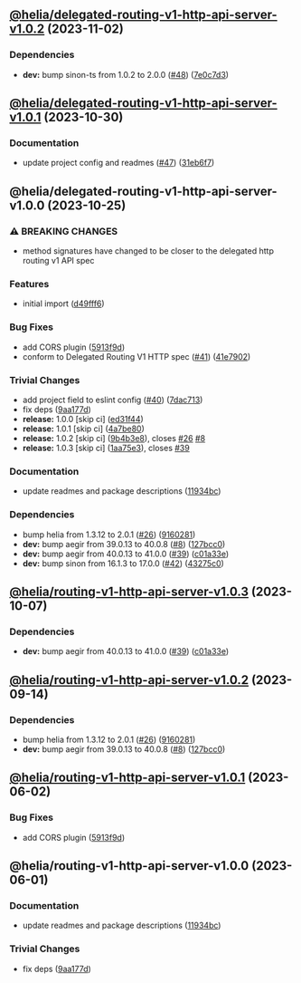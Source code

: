 ## [@helia/delegated-routing-v1-http-api-server-v1.0.2](https://github.com/ipfs/helia-delegated-routing-v1-http-api/compare/@helia/delegated-routing-v1-http-api-server-v1.0.1...@helia/delegated-routing-v1-http-api-server-v1.0.2) (2023-11-02)


### Dependencies

* **dev:** bump sinon-ts from 1.0.2 to 2.0.0 ([#48](https://github.com/ipfs/helia-delegated-routing-v1-http-api/issues/48)) ([7e0c7d3](https://github.com/ipfs/helia-delegated-routing-v1-http-api/commit/7e0c7d3484d115596bfa0690ea81cb62bc10477e))

## [@helia/delegated-routing-v1-http-api-server-v1.0.1](https://github.com/ipfs/helia-delegated-routing-v1-http-api/compare/@helia/delegated-routing-v1-http-api-server-v1.0.0...@helia/delegated-routing-v1-http-api-server-v1.0.1) (2023-10-30)


### Documentation

* update project config and readmes ([#47](https://github.com/ipfs/helia-delegated-routing-v1-http-api/issues/47)) ([31eb6f7](https://github.com/ipfs/helia-delegated-routing-v1-http-api/commit/31eb6f77c66a7e0e0e8f9a0b828dfbd70fbf5929))

## @helia/delegated-routing-v1-http-api-server-v1.0.0 (2023-10-25)


### ⚠ BREAKING CHANGES

* method signatures have changed to be closer to the delegated http routing v1 API spec

### Features

* initial import ([d49fff6](https://github.com/ipfs/helia-delegated-routing-v1-http-api/commit/d49fff63e425917854b81ec0b7dda45c190db753))


### Bug Fixes

* add CORS plugin ([5913f9d](https://github.com/ipfs/helia-delegated-routing-v1-http-api/commit/5913f9d656da0ab540e5238088394ca8ff44c2f4))
* conform to Delegated Routing V1 HTTP spec ([#41](https://github.com/ipfs/helia-delegated-routing-v1-http-api/issues/41)) ([41e7902](https://github.com/ipfs/helia-delegated-routing-v1-http-api/commit/41e790273f568d0ac939f97d4ff1b1a877345930))


### Trivial Changes

* add project field to eslint config ([#40](https://github.com/ipfs/helia-delegated-routing-v1-http-api/issues/40)) ([7dac713](https://github.com/ipfs/helia-delegated-routing-v1-http-api/commit/7dac7133c3f6d3dcaf918080281c87d5c6fe9dd1))
* fix deps ([9aa177d](https://github.com/ipfs/helia-delegated-routing-v1-http-api/commit/9aa177d038cc30bb6949624c8cc9266cc77364db))
* **release:** 1.0.0 [skip ci] ([ed31f44](https://github.com/ipfs/helia-delegated-routing-v1-http-api/commit/ed31f447f4a10914c44eb069a52c542da6014cbe))
* **release:** 1.0.1 [skip ci] ([4a7be80](https://github.com/ipfs/helia-delegated-routing-v1-http-api/commit/4a7be8072b41899195bacc733414855bf1a7866d))
* **release:** 1.0.2 [skip ci] ([9b4b3e8](https://github.com/ipfs/helia-delegated-routing-v1-http-api/commit/9b4b3e8e62e0f4311d44b286590815a50dde35d2)), closes [#26](https://github.com/ipfs/helia-delegated-routing-v1-http-api/issues/26) [#8](https://github.com/ipfs/helia-delegated-routing-v1-http-api/issues/8)
* **release:** 1.0.3 [skip ci] ([1aa75e3](https://github.com/ipfs/helia-delegated-routing-v1-http-api/commit/1aa75e35fe04bc7fe39ac2c87d0d321eeb7248b8)), closes [#39](https://github.com/ipfs/helia-delegated-routing-v1-http-api/issues/39)


### Documentation

* update readmes and package descriptions ([11934bc](https://github.com/ipfs/helia-delegated-routing-v1-http-api/commit/11934bc9c482b87e8303ea4393c49c7f1c029bd9))


### Dependencies

* bump helia from 1.3.12 to 2.0.1 ([#26](https://github.com/ipfs/helia-delegated-routing-v1-http-api/issues/26)) ([9160281](https://github.com/ipfs/helia-delegated-routing-v1-http-api/commit/9160281a11058a36ff03962fb89d575a88ac901c))
* **dev:** bump aegir from 39.0.13 to 40.0.8 ([#8](https://github.com/ipfs/helia-delegated-routing-v1-http-api/issues/8)) ([127bcc0](https://github.com/ipfs/helia-delegated-routing-v1-http-api/commit/127bcc0ff509b57ee972ac949d48b579b7fe7f07))
* **dev:** bump aegir from 40.0.13 to 41.0.0 ([#39](https://github.com/ipfs/helia-delegated-routing-v1-http-api/issues/39)) ([c01a33e](https://github.com/ipfs/helia-delegated-routing-v1-http-api/commit/c01a33eecf137c6773cf9b34ca05c12f18d04b09))
* **dev:** bump sinon from 16.1.3 to 17.0.0 ([#42](https://github.com/ipfs/helia-delegated-routing-v1-http-api/issues/42)) ([43275c0](https://github.com/ipfs/helia-delegated-routing-v1-http-api/commit/43275c08ae0db55298aa9212b6755c8fb41264a3))

## [@helia/routing-v1-http-api-server-v1.0.3](https://github.com/ipfs/helia-routing-v1-http-api/compare/@helia/routing-v1-http-api-server-v1.0.2...@helia/routing-v1-http-api-server-v1.0.3) (2023-10-07)


### Dependencies

* **dev:** bump aegir from 40.0.13 to 41.0.0 ([#39](https://github.com/ipfs/helia-routing-v1-http-api/issues/39)) ([c01a33e](https://github.com/ipfs/helia-routing-v1-http-api/commit/c01a33eecf137c6773cf9b34ca05c12f18d04b09))

## [@helia/routing-v1-http-api-server-v1.0.2](https://github.com/ipfs/helia-routing-v1-http-api/compare/@helia/routing-v1-http-api-server-v1.0.1...@helia/routing-v1-http-api-server-v1.0.2) (2023-09-14)


### Dependencies

* bump helia from 1.3.12 to 2.0.1 ([#26](https://github.com/ipfs/helia-routing-v1-http-api/issues/26)) ([9160281](https://github.com/ipfs/helia-routing-v1-http-api/commit/9160281a11058a36ff03962fb89d575a88ac901c))
* **dev:** bump aegir from 39.0.13 to 40.0.8 ([#8](https://github.com/ipfs/helia-routing-v1-http-api/issues/8)) ([127bcc0](https://github.com/ipfs/helia-routing-v1-http-api/commit/127bcc0ff509b57ee972ac949d48b579b7fe7f07))

## [@helia/routing-v1-http-api-server-v1.0.1](https://github.com/ipfs/helia-routing-v1-http-api/compare/@helia/routing-v1-http-api-server-v1.0.0...@helia/routing-v1-http-api-server-v1.0.1) (2023-06-02)


### Bug Fixes

* add CORS plugin ([5913f9d](https://github.com/ipfs/helia-routing-v1-http-api/commit/5913f9d656da0ab540e5238088394ca8ff44c2f4))

## @helia/routing-v1-http-api-server-v1.0.0 (2023-06-01)


### Documentation

* update readmes and package descriptions ([11934bc](https://github.com/ipfs/helia-routing-v1-http-api/commit/11934bc9c482b87e8303ea4393c49c7f1c029bd9))


### Trivial Changes

* fix deps ([9aa177d](https://github.com/ipfs/helia-routing-v1-http-api/commit/9aa177d038cc30bb6949624c8cc9266cc77364db))
